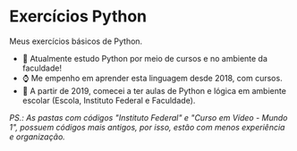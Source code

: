 # Exercícios Python
 Meus exercícios básicos de Python.

- 📘 Atualmente estudo Python por meio de cursos e no ambiente da faculdade!
- :watch: Me empenho em aprender esta linguagem desde 2018, com cursos.
- 📖 A partir de 2019, comecei a ter aulas de Python e lógica em ambiente escolar (Escola, Instituto Federal e Faculdade).

*PS.: As pastas com códigos "Instituto Federal" e "Curso em Vídeo - Mundo 1", possuem códigos mais antigos, por isso, estão com menos experiência e organização.* 
